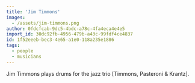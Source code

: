```yaml
---
title: 'Jim Timmons'
images:
  - /assets/jim-timmons.png
author: 0fdcfcab-9dc5-4bdc-a78c-4fa4eca4e4e5
import_id: 30dc92fb-4956-479b-a43c-99fdf4ce4837
id: 1f52eeeb-bec3-4e65-a1e0-118a235e1886
tags:
  - people
  - musicians
---
```

Jim Timmons plays drums for the jazz trio [Timmons, Pasteroni & Krantz].